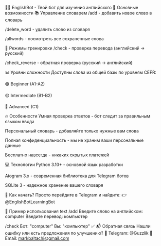 🏴‍☠️ EnglishBot - Твой бот для изучения английского
🌟 Основные возможности
📚 Управление словарем
/add - добавить новое слово в словарь

/delete_word - удалить слово из словаря

/allwords - посмотреть все сохраненные слова

🎯 Режимы тренировки
/check - проверка перевода (английский → русский)

/check_reverse - обратная проверка (русский → английский)

📊 Уровни сложности
Доступны слова из общей базы по уровням CEFR:

🟢 Beginner (A1-A2)

🟡 Intermediate (B1-B2)

🔴 Advanced (C1)

🔥 Особенности
Умная проверка ответов - бот следит за правильным языком ввода

Персональный словарь - добавляйте только нужные вам слова

Полная конфиденциальность - мы не храним ваши персональные данные

Бесплатно навсегда - никаких скрытых платежей

💻 Технологии
Python 3.10+ - основной язык разработки

Aiogram 3.x - современная библиотека для Telegram ботов

SQLite 3 - надежное хранение вашего словаря

🚀 Как начать?
Просто перейдите в Telegram и найдите:
👉 @EnglishBotLearningBot

📝 Пример использования
text
/add
Введите слово на английском: computer
Введите перевод: компьютер

/check
Бот: "computer"
Вы: "компьютер" ✅
📬 Обратная связь
Нашли ошибку или есть предложения по улучшению?
📱 Telegram: @Guzzlik
📧 Email: markbaltachi@gmail.com
